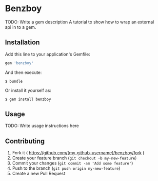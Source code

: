 # Benzboy

TODO: Write a gem description
A tutorial to show how to wrap an external api in to a gem.

## Installation

Add this line to your application's Gemfile:

```ruby
gem 'benzboy'
```

And then execute:

    $ bundle

Or install it yourself as:

    $ gem install benzboy

## Usage

TODO: Write usage instructions here

## Contributing

1. Fork it ( https://github.com/[my-github-username]/benzboy/fork )
2. Create your feature branch (`git checkout -b my-new-feature`)
3. Commit your changes (`git commit -am 'Add some feature'`)
4. Push to the branch (`git push origin my-new-feature`)
5. Create a new Pull Request
